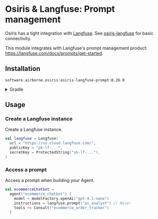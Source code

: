 # Osiris & Langfuse: Prompt management

Osiris has a tight integration with [Langfuse](https://langfuse.com/).
See [osiris-langfuse](../) for basic connectivity.

This module integrates with Langfuse's prompt management product:
https://langfuse.com/docs/prompts/get-started.

## Installation

`software.airborne.osiris:osiris-langfuse-prompt:0.26.0`

<details>

<summary>Gradle</summary>

```kotlin
plugins {
  id("com.google.cloud.artifactregistry.gradle-plugin")
}

repositories {
  maven {
    url = uri("artifactregistry://us-central1-maven.pkg.dev/airborne-software/maven")
  }
}

dependencies {
  implementation("software.airborne.osiris:osiris-langfuse:0.26.0")
  implementation("software.airborne.osiris:osiris-langfuse-prompt:0.26.0")

  /**
   * Also include the following,
   * assuming you're using the agentic framework.
   */
  implementation("software.airborne.osiris:osiris-agentic:0.26.0") 
}
```

</details>

## Usage

### Create a Langfuse instance

Create a Langfuse instance.

```kotlin
val langfuse = Langfuse(
  url = "https://us.cloud.langfuse.com/",
  publicKey = "pk-lf-...",
  secretKey = ProtectedString("sk-lf-..."),
)
```

### Access a prompt

Access a prompt when building your Agent.

```kotlin
val ecommerceChatbot =
  agent("ecommerce_chatbot") {
    model = modelFactory.openAi("gpt-4.1-nano")
    instructions = langfuse.prompt("ai_analyst") // Nice!
    tools += Consult("ecommerce_order_tracker")
  }
```
